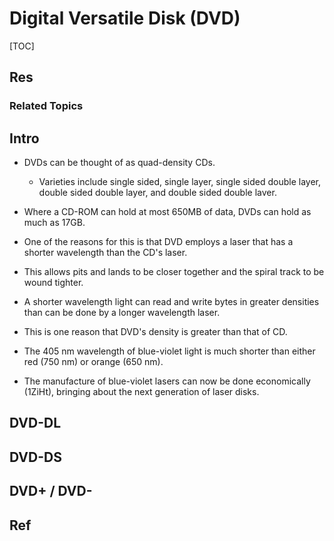 # Digital Versatile Disk (DVD)

[TOC]



## Res
### Related Topics



## Intro
- DVDs can be thought of as quad-density CDs.
	- Varieties include single sided, single layer, single sided double layer, double sided double layer, and double sided double laver.

- Where a CD-ROM can hold at most 650MB of data, DVDs can hold as much as 17GB.

- ﻿﻿One of the reasons for this is that DVD employs a laser that has a shorter wavelength than the CD's laser.

- ﻿﻿This allows pits and lands to be closer together and the spiral track to be wound tighter.


- ﻿﻿A shorter wavelength light can read and write bytes in greater densities than can be done by a longer wavelength laser.
- ﻿﻿This is one reason that DVD's density is greater than that of CD.
- ﻿﻿The 405 nm wavelength of blue-violet light is much shorter than either red (750 nm) or orange (650 nm).
- ﻿﻿The manufacture of blue-violet lasers can now be done economically (1ZiHt), bringing about the next generation of laser disks.



## DVD-DL

## DVD-DS

## DVD+ / DVD-


## Ref

